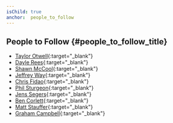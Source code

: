 ```yaml
---
isChild: true
anchor:  people_to_follow
---
```


## People to Follow {#people_to_follow_title}

* [Taylor Otwell](https://twitter.com/taylorotwell){:target="_blank"}
* [Dayle Rees](https://twitter.com/daylerees){:target="_blank"}
* [Shawn McCool](https://twitter.com/ShawnMcCool){:target="_blank"}
* [Jeffrey Way](https://twitter.com/jeffrey_way){:target="_blank"}
* [Chris Fidao](https://twitter.com/fideloper){:target="_blank"}
* [Phil Sturgeon](https://twitter.com/philsturgeon){:target="_blank"}
* [Jens Segers](https://twitter.com/jenssegers){:target="_blank"}
* [Ben Corlett](https://twitter.com/ben_corlett){:target="_blank"}
* [Matt Stauffer](https://twitter.com/stauffermatt){:target="_blank"}
* [Graham Campbell](https://twitter.com/grahamjcampbell){:target="_blank"}
